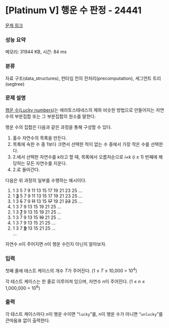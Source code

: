# [Platinum V] 행운 수 판정 - 24441 

[문제 링크](https://www.acmicpc.net/problem/24441) 

### 성능 요약

메모리: 31944 KB, 시간: 84 ms

### 분류

자료 구조(data_structures), 런타임 전의 전처리(precomputation), 세그먼트 트리(segtree)

### 문제 설명

<p><a href="https://en.wikipedia.org/wiki/Lucky_number">행운 수(Lucky numbers)</a>는 에라토스테네스의 체와 비슷한 방법으로 만들어지는 자연수의 부분집합 또는 그 부분집합의 원소를 말한다.</p>

<p>행운 수의 집합은 다음과 같은 과정을 통해 구성할 수 있다.</p>

<ol>
	<li>홀수 자연수의 목록을 만든다.</li>
	<li>목록에 속한 수 중 1보다 크면서 선택한 적이 없는 수 중에서 가장 작은 수를 선택한다.</li>
	<li>2.에서 선택한 자연수를 <em>k</em>라고 할 때, 목록에서 오름차순으로 <em>i</em>×<em>k</em> (<em>i</em> ≥ 1) 번째에 해당하는 모든 자연수를 지운다.</li>
	<li>2.로 돌아간다.</li>
</ol>

<p>다음은 위 과정의 일부를 수행하는 예시이다.</p>

<ol>
	<li value="1">1 3 5 7 9 11 13 15 17 19 21 23 25 …</li>
	<li value="2">1 <u><strong>3</strong></u> 5 7 9 11 13 15 17 19 21 23 25 …</li>
	<li value="3">1 3 <s>5</s> 7 9 <s>11</s> 13 15 <s>17</s> 19 21 <s>23</s> 25 …</li>
	<li value="4">1 3 7 9 13 15 19 21 25 …</li>
	<li value="2">1 3 <u><strong>7</strong></u> 9 13 15 19 21 25 …</li>
	<li value="3">1 3 7 9 13 15 <s>19</s> 21 25 …</li>
	<li value="4">1 3 7 9 13 15 21 25 …</li>
	<li value="2">1 3 7 <u><strong>9</strong></u> 13 15 21 25 …</li>
	<li style="list-style-type:none;">…</li>
</ol>

<p>자연수 <em>n</em>이 주어지면 <em>n</em>이 행운 수인지 아닌지 알아보자.</p>

### 입력 

 <p>첫째 줄에 테스트 케이스의 개수 <em>T</em>가 주어진다. (1 ≤ <em>T</em> ≤ 10,000 = 10<sup>4</sup>)</p>

<p>각 테스트 케이스는 한 줄로 이루어져 있으며, 자연수 <em>n</em>이 주어진다. (1 ≤ <em>n</em> ≤ 1,000,000 = 10<sup>6</sup>)</p>

### 출력 

 <p>각 테스트 케이스마다 <em>n</em>이 행운 수이면 “<code>lucky</code>”를, n이 행운 수가 아니면 “<code>unlucky</code>”를 큰따옴표 없이 출력한다.</p>

